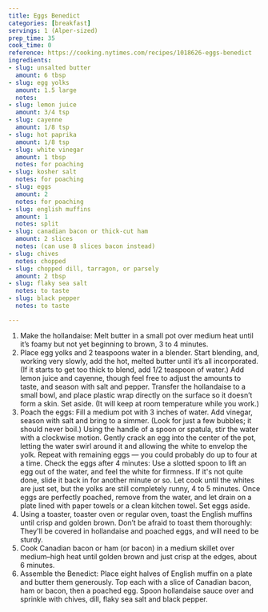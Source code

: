```yaml
---
title: Eggs Benedict
categories: [breakfast]
servings: 1 (Alper-sized)
prep_time: 35
cook_time: 0
reference: https://cooking.nytimes.com/recipes/1018626-eggs-benedict
ingredients:
- slug: unsalted butter
  amount: 6 tbsp
- slug: egg yolks
  amount: 1.5 large
  notes:
- slug: lemon juice
  amount: 3/4 tsp
- slug: cayenne
  amount: 1/8 tsp
- slug: hot paprika
  amount: 1/8 tsp
- slug: white vinegar
  amount: 1 tbsp
  notes: for poaching
- slug: kosher salt
  notes: for poaching
- slug: eggs
  amount: 2
  notes: for poaching
- slug: english muffins
  amount: 1
  notes: split
- slug: canadian bacon or thick-cut ham
  amount: 2 slices
  notes: (can use 8 slices bacon instead)
- slug: chives
  notes: chopped
- slug: chopped dill, tarragon, or parsely
  amount: 2 tbsp
- slug: flaky sea salt
  notes: to taste
- slug: black pepper
  notes: to taste

---
```


1. Make the hollandaise: Melt butter in a small pot over medium heat until it’s foamy but not yet beginning to brown, 3 to 4 minutes.
2. Place egg yolks and 2 teaspoons water in a blender. Start blending, and, working very slowly, add the hot, melted butter until it’s all incorporated. (If it starts to get too thick to blend, add 1/2 teaspoon of water.) Add lemon juice and cayenne, though feel free to adjust the amounts to taste, and season with salt and pepper. Transfer the hollandaise to a small bowl, and place plastic wrap directly on the surface so it doesn’t form a skin. Set aside. (It will keep at room temperature while you work.)
3. Poach the eggs: Fill a medium pot with 3 inches of water. Add vinegar, season with salt and bring to a simmer. (Look for just a few bubbles; it should never boil.) Using the handle of a spoon or spatula, stir the water with a clockwise motion. Gently crack an egg into the center of the pot, letting the water swirl around it and allowing the white to envelop the yolk. Repeat with remaining eggs — you could probably do up to four at a time. Check the eggs after 4 minutes: Use a slotted spoon to lift an egg out of the water, and feel the white for firmness. If it's not quite done, slide it back in for another minute or so. Let cook until the whites are just set, but the yolks are still completely runny, 4 to 5 minutes. Once eggs are perfectly poached, remove from the water, and let drain on a plate lined with paper towels or a clean kitchen towel. Set eggs aside.
4. Using a toaster, toaster oven or regular oven, toast the English muffins until crisp and golden brown. Don’t be afraid to toast them thoroughly: They'll be covered in hollandaise and poached eggs, and will need to be sturdy.
5. Cook Canadian bacon or ham (or bacon) in a medium skillet over medium–high heat until golden brown and just crisp at the edges, about 6 minutes.
6. Assemble the Benedict: Place eight halves of English muffin on a plate and butter them generously. Top each with a slice of Canadian bacon, ham or bacon, then a poached egg. Spoon hollandaise sauce over and sprinkle with chives, dill, flaky sea salt and black pepper.

